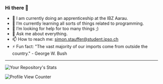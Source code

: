 ### Hi there 👋


- 🔭 I am currently doing an apprenticeship at the IBZ Aarau.
- 🌱 I’m currently learning all sorts of things related to programming.
- 🤔 I’m looking for help for too many things ;)
- 💬 Ask me about everything.
- 📫 How to reach me: simon.stauffer@student.ipso.ch
- ⚡ Fun fact: "The vast majority of our imports come from outside the country." - George W. Bush
---


![Your Repository's Stats](https://github-readme-stats.vercel.app/api/top-langs/?username=Irasil&theme=blue-green)


![Profile View Counter](https://komarev.com/ghpvc/?username=Irasil)
